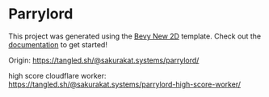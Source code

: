 # Parrylord

This project was generated using the [Bevy New 2D](https://github.com/TheBevyFlock/bevy_new_2d) template.
Check out the [documentation](https://github.com/TheBevyFlock/bevy_new_2d/blob/main/README.md) to get started!

Origin: https://tangled.sh/@sakurakat.systems/parrylord/

high score cloudflare worker: https://tangled.sh/@sakurakat.systems/parrylord-high-score-worker/

